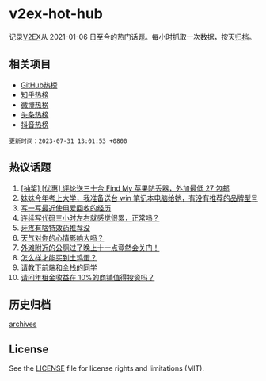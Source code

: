 # v2ex-hot-hub

 记录[V2EX](https://www.v2ex.com/)从 2021-01-06 日至今的热门话题。每小时抓取一次数据，按天[归档](archives)。
 
 ## 相关项目

- [GitHub热榜](https://github.com/it985/github-hot-hub)
- [知乎热榜](https://github.com/it985/zhihu-hot-hub)
- [微博热榜](https://github.com/it985/weibo-hot-hub)
- [头条热榜](https://github.com/it985/toutiao-hot-hub)
- [抖音热榜](https://github.com/it985/douyin-hot-hub)


 `更新时间：2023-07-31 13:01:53 +0800`

## 热议话题

1. [[抽奖] [优惠] 评论送三十台 Find My 苹果防丢器，外加最低 27 包邮](https://www.v2ex.com/t/961108)
1. [妹妹今年考上大学，我准备送台 win 笔记本电脑给她，有没有推荐的品牌型号](https://www.v2ex.com/t/960951)
1. [写一写最近使用爱回收的经历](https://www.v2ex.com/t/960987)
1. [连续写代码三小时左右就感觉很累，正常吗？](https://www.v2ex.com/t/960969)
1. [牙疼有啥特效药推荐没](https://www.v2ex.com/t/961066)
1. [天气对你的心情影响大吗？](https://www.v2ex.com/t/960956)
1. [外滩附近的公厕过了晚上十一点竟然会关门！](https://www.v2ex.com/t/961085)
1. [怎么样才能买到土鸡蛋？](https://www.v2ex.com/t/961089)
1. [请教下前端和全栈的同学](https://www.v2ex.com/t/961053)
1. [请问年租金收益在 10%的商铺值得投资吗？](https://www.v2ex.com/t/960972)

## 历史归档

[archives](archives)

## License

See the [LICENSE](LICENSE) file for license rights and limitations (MIT).

